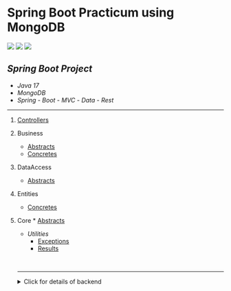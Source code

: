 # Spring Boot Practicum using MongoDB

![](https://img.shields.io/badge/java-v17-green)
![](https://img.shields.io/badge/spring--boot-v2.7.2-green)
![](https://img.shields.io/badge/swagger-v3.0.0-red)

## _Spring Boot Project_

- _Java 17_
- _MongoDB_
- _Spring_ - _Boot_ - _MVC_ - _Data_ - _Rest_
<hr>

1.  [Controllers](https://github.com/OzerBey/FTTeknolojiPracticum/tree/main/src/main/java/com/ozer/ftspringpracticum/api/controllers)
2.  Business
    - [Abstracts](https://github.com/OzerBey/FTTeknolojiPracticum/tree/main/src/main/java/com/ozer/ftspringpracticum/business/abstracts)
    - [Concretes](https://github.com/OzerBey/FTTeknolojiPracticum/tree/main/src/main/java/com/ozer/ftspringpracticum/business/concretes)
3.  DataAccess
    - [Abstracts](https://github.com/OzerBey/FTTeknolojiPracticum/tree/main/src/main/java/com/ozer/ftspringpracticum/dataAccess)
4.  Entities
    - [Concretes](https://github.com/OzerBey/FTTeknolojiPracticum/tree/main/src/main/java/com/ozer/ftspringpracticum/entities/concretes)
5.  Core \* [Abstracts](https://github.com/OzerBey/FTTeknolojiPracticum/tree/main/src/main/java/com/ozer/ftspringpracticum/core/abstracts)

    - *Utilities*
        * [Exceptions](https://github.com/OzerBey/FTTeknolojiPracticum/tree/main/src/main/java/com/ozer/ftspringpracticum/core/utilities/exceptions)
        * [Results](https://github.com/OzerBey/FTTeknolojiPracticum/tree/main/src/main/java/com/ozer/ftspringpracticum/core/utilities/results)

    <br><hr>
    <details>
    <summary>Click for details of backend </summary><br>

        📦ftspringpracticum
        ┣ 📂api
        ┃ ┗ 📂controllers
        ┃ ┃ ┣ 📜CommentsController.java
        ┃ ┃ ┣ 📜ProductsController.java
        ┃ ┃ ┗ 📜UsersController.java
        ┣ 📂business
        ┃ ┣ 📂abstracts
        ┃ ┃ ┣ 📜CommentService.java
        ┃ ┃ ┣ 📜ProductService.java
        ┃ ┃ ┣ 📜SequenceGeneratorService.java
        ┃ ┃ ┗ 📜UserService.java
        ┃ ┗ 📂concretes
        ┃ ┃ ┣ 📜CommentManager.java
        ┃ ┃ ┣ 📜ProductManager.java
        ┃ ┃ ┗ 📜UserManager.java
        ┣ 📂core
        ┃ ┣ 📂abstracts
        ┃ ┃ ┗ 📜IEntity.java
        ┃ ┗ 📂utilities
        ┃ ┃ ┣ 📂exceptions
        ┃ ┃ ┃ ┣ 📜CommentNotFoundException.java
        ┃ ┃ ┃ ┣ 📜CustomException.java
        ┃ ┃ ┃ ┣ 📜ProductNotFoundException.java
        ┃ ┃ ┃ ┗ 📜UserNotFoundException.java
        ┃ ┃ ┗ 📂results
        ┃ ┃ ┃ ┣ 📜DataResult.java
        ┃ ┃ ┃ ┣ 📜ErrorDataResult.java
        ┃ ┃ ┃ ┣ 📜ErrorResult.java
        ┃ ┃ ┃ ┣ 📜Result.java
        ┃ ┃ ┃ ┣ 📜SuccessDataResult.java
        ┃ ┃ ┃ ┗ 📜SuccessResult.java
        ┣ 📂dataAccess
        ┃ ┣ 📜CommentDao.java
        ┃ ┣ 📜ProductDao.java
        ┃ ┗ 📜UserDao.java
        ┣ 📂entities
        ┃ ┣ 📂abstracts
        ┃ ┗ 📂concretes
        ┃ ┃ ┣ 📜Comment.java
        ┃ ┃ ┣ 📜DbSequence.java
        ┃ ┃ ┣ 📜Product.java
        ┃ ┃ ┗ 📜User.java
        ┗ 📜FtSpringPracticumApplication.java

</details>

